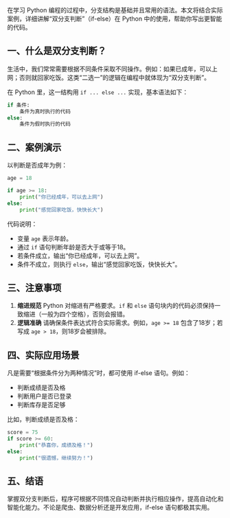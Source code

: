 在学习 Python 编程的过程中，分支结构是基础并且常用的语法。本文将结合实际案例，详细讲解“双分支判断”（if-else）在 Python 中的使用，帮助你写出更智能的代码。

## 一、什么是双分支判断？

生活中，我们常常需要根据不同条件采取不同操作。例如：如果已成年，可以上网；否则就回家吃饭。这类“二选一”的逻辑在编程中就体现为“双分支判断”。

在 Python 里，这一结构用 `if ... else ...` 实现，基本语法如下：

```python
if 条件:
    条件为真时执行的代码
else:
    条件为假时执行的代码
```

## 二、案例演示

以判断是否成年为例：

```python
age = 18

if age >= 18:
    print("你已经成年，可以去上网")
else:
    print("感觉回家吃饭，快快长大")
```

代码说明：

- 变量 `age` 表示年龄。
- 通过 `if` 语句判断年龄是否大于或等于18。
- 若条件成立，输出“你已经成年，可以去上网”。
- 条件不成立，则执行 `else`，输出“感觉回家吃饭，快快长大”。

## 三、注意事项

1. **缩进规范**
   Python 对缩进有严格要求。`if` 和 `else` 语句块内的代码必须保持一致缩进（一般为四个空格），否则会报错。
2. **逻辑准确**
   请确保条件表达式符合实际需求。例如，`age >= 18` 包含了18岁；若写成 `age > 18`，则18岁会被排除。

## 四、实际应用场景

凡是需要“根据条件分为两种情况”时，都可使用 if-else 语句。例如：

- 判断成绩是否及格
- 判断用户是否已登录
- 判断库存是否足够

比如，判断成绩是否及格：

```python
score = 75
if score >= 60:
    print("恭喜你，成绩及格！")
else:
    print("很遗憾，继续努力！")
```

## 五、结语

掌握双分支判断后，程序可根据不同情况自动判断并执行相应操作，提高自动化和智能化能力。不论是爬虫、数据分析还是开发应用，if-else 语句都极其实用。